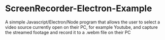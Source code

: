 # ScreenRecorder-Electron-Example

A sinmple Javascript/Electron/Node program that allows the user to select a video source currently open on their PC,
for example Youtube, and capture the streamed footage and record it to a .webm file on their PC

